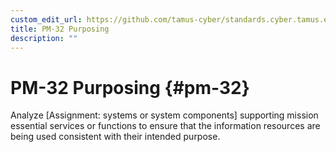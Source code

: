 ```yaml
---
custom_edit_url: https://github.com/tamus-cyber/standards.cyber.tamus.edu/tree/main/content/tamus.edu/TAMUS_profile.xml
title: PM-32 Purposing
description: ""
---
```


# PM-32 Purposing {#pm-32}

Analyze [Assignment: systems or system components] supporting mission essential services or functions to ensure that the information resources are being used consistent with their intended purpose.

